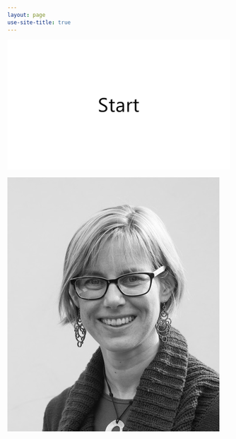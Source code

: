 ```yaml
---
layout: page
use-site-title: true
---
```

![Installation steps](img/install-steps.gif)

![test-image2](_Media/jenny-fisher-bnw_med_hr.jpeg)

